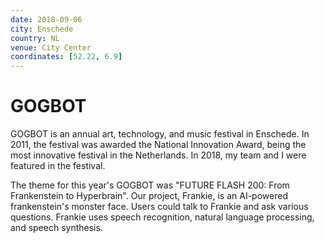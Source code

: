 ```yaml
---
date: 2018-09-06
city: Enschede
country: NL
venue: City Center
coordinates: [52.22, 6.9]
---
```


# GOGBOT

GOGBOT is an annual art, technology, and music festival in Enschede. In 2011, the festival was awarded the National Innovation Award, being the most innovative festival in the Netherlands. In 2018, my team and I were featured in the festival.

The theme for this year's GOGBOT was "FUTURE FLASH 200: From Frankenstein to Hyperbrain". Our project, Frankie, is an AI-powered frankenstein's monster face. Users could talk to Frankie and ask various questions. Frankie uses speech recognition, natural language processing, and speech synthesis.
